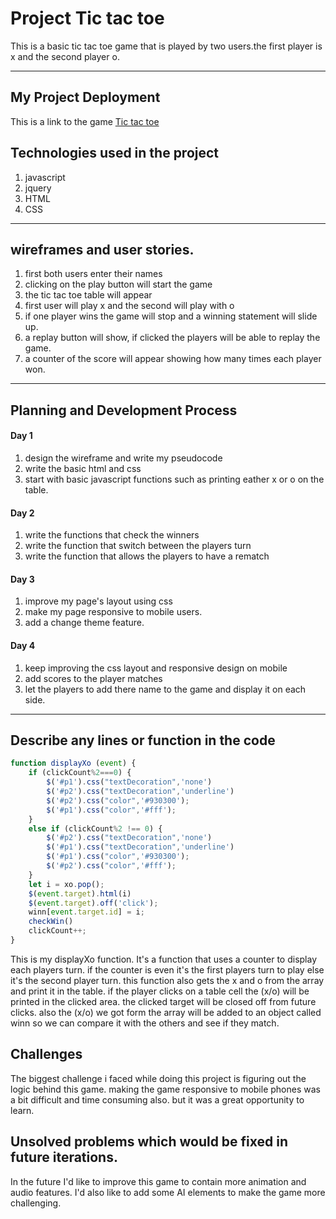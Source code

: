 
# Project Tic tac toe


This is a basic tic tac toe game that is played by two users.the first player is x and the second player o.

--- 
## My Project Deployment 
This is a link to the game
[Tic tac toe](https://leenahabi.github.io/project-01/)
## Technologies used in the project
1. javascript
2. jquery
3. HTML
4. CSS
--- 
## wireframes and user stories.
1. first both users enter their names 
2. clicking on the play button will start the game 
3. the tic tac toe table will appear 
4. first user will play x and the second will play with o
5. if one player wins the game will stop and a winning statement will slide up.
6. a replay button will show, if clicked the players will be able to replay the game.
7. a counter of the score will appear showing how many times each player won.
--- 
## Planning and Development Process

#### Day 1 
1. design the wireframe and write my pseudocode
2. write the basic html and css
3. start with basic javascript functions such as printing eather x or o on the table.

#### Day 2 
1. write the functions that check the winners 
2. write the function that switch between the players turn 
3. write  the function that allows the players to have a rematch

#### Day 3
1. improve my page's layout using css
2. make my page responsive to mobile users.
3. add a change theme feature.

#### Day 4
1. keep improving the css layout and responsive design on mobile
2. add scores to the player matches
3. let the players to add there name to the game and display it on each side.
--- 
## Describe any lines or function in the code 

```js
function displayXo (event) {
    if (clickCount%2===0) {
        $('#p1').css("textDecoration",'none')
        $('#p2').css("textDecoration",'underline')
        $('#p2').css("color",'#930300');
        $('#p1').css("color",'#fff');
    }
    else if (clickCount%2 !== 0) {
        $('#p2').css("textDecoration",'none')
        $('#p1').css("textDecoration",'underline')
        $('#p1').css("color",'#930300');
        $('#p2').css("color",'#fff');
    }
    let i = xo.pop();
    $(event.target).html(i)
    $(event.target).off('click');
    winn[event.target.id] = i;
    checkWin()
    clickCount++; 
}
```
This is my displayXo function. 
It's a function that uses a counter to display each players turn. if the counter is even it's the first players turn to play else it's the second player turn. 
this function also gets the x and o from the array and print it in the table.
if the player clicks on a table cell the (x/o) will be printed in the clicked area.
the clicked target will be closed off from future clicks.
also the (x/o) we got form the array will be added to an object called winn so we can compare it with the others and see if they match. 


## Challenges 

The biggest challenge i faced while doing this project is figuring out the logic behind this game. 
making the game responsive to mobile phones was a bit difficult and time consuming also. but it was a great opportunity to learn.


## Unsolved problems which would be fixed in future iterations. 

In the future I'd like to improve this game to contain more animation and audio features.
I'd also like to add some AI elements to make the game more challenging.
